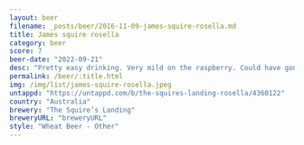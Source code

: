```yaml
---
layout: beer
filename: _posts/beer/2016-11-09-james-squire-rosella.md
title: James squire rosella
category: beer
score: 7
beer-date: "2022-09-21"
desc: "Pretty easy drinking. Very mild on the raspberry. Could have gone heavier with wheat to add more depth"
permalink: /beer/:title.html
img: /img/list/james-squire-rosella.jpeg
untappd: "https://untappd.com/b/the-squires-landing-rosella/4360122"
country: "Australia"
brewery: "The Squire’s Landing"
breweryURL: "breweryURL"
style: "Wheat Beer - Other"
---
```

